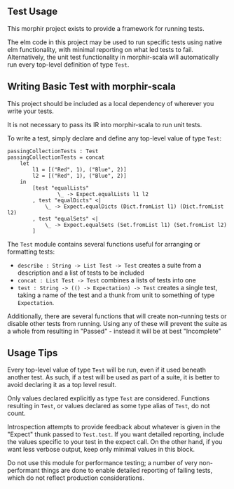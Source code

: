 ## Test Usage

This morphir project exists to provide a framework for running tests.

The elm code in this project may be used to run specific tests using native elm functionality, with minimal reporting on what led tests to fail. Alternatively, the unit test functionality in morphir-scala will automatically run every top-level definition of type `Test`.

## Writing Basic Test with morphir-scala

This project should be included as a local dependency of wherever you write your tests.

It is not necessary to pass its IR into morphir-scala to run unit tests.

To write a test, simply declare and define any top-level value of type `Test`:

```
passingCollectionTests : Test
passingCollectionTests = concat
    let
        l1 = [("Red", 1), ("Blue", 2)]
        l2 = [("Red", 1), ("Blue", 2)]
    in
        [test "equalLists"
                \_ -> Expect.equalLists l1 l2
        , test "equalDicts" <|
            \_ -> Expect.equalDicts (Dict.fromList l1) (Dict.fromList l2)
        , test "equalSets" <|
            \_ -> Expect.equalSets (Set.fromList l1) (Set.fromList l2)
        ]
```

The `Test` module contains several functions useful for arranging or formatting tests:

- `describe : String -> List Test -> Test` creates a suite from a description and a list of tests to be included
- `concat : List Test -> Test` combines a lists of tests into one
- `test : String -> (() -> Expectation) -> Test` creates a single test, taking a name of the test and a thunk from unit to something of type `Expectation`. 

Additionally, there are several functions that will create non-running tests or disable other tests from running. Using any of these will prevent the suite as a whole from resulting in "Passed" - instead it will be at best "Incomplete"


## Usage Tips

Every top-level value of type `Test` will be run, even if it used beneath another test. As such, if a test will be used as part of a suite, it is better to avoid declaring it as a top level result. 

Only values declared explicitly as type `Test` are considered. Functions resulting in `Test`, or values declared as some type alias of `Test`, do not count.

Introspection attempts to provide feedback about whatever is given in the "Expect" thunk passed to `Test.test`. If you want detailed reporting, include the values specific to your test in the expect call. On the other hand, if you want less verbose output, keep only minimal values in this block.

Do not use this module for performance testing; a number of very non-performant things are done to enable detailed reporting of failing tests, which do not reflect production considerations.
